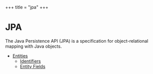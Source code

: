 +++
title = "jpa"
+++

# JPA

The Java Persistence API (JPA) is a specification for object-relational mapping with Java objects.

- [Entities](./entities)
  - [Identifiers](./identifiers)
  - [Entity Fields](./fields)

